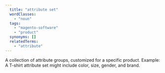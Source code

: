```yaml
---
  title: "attribute set"
  wordClasses:
    - "noun"
  tags:
    - "magento-software"
    - "product"
  synonyms: []
  relatedTerms:
    - "attribute"
---
```

A collection of attribute groups, customized for a specific product. Example: A T-shirt attribute set might include color, size, gender, and brand.

